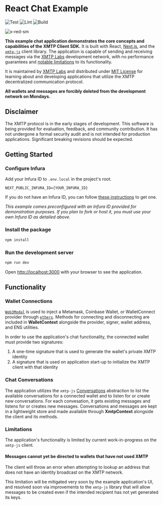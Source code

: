 # React Chat Example

![Test](https://github.com/xmtp/example-chat-react/actions/workflows/test.yml/badge.svg)
![Lint](https://github.com/xmtp/example-chat-react/actions/workflows/lint.yml/badge.svg)
![Build](https://github.com/xmtp/example-chat-react/actions/workflows/build.yml/badge.svg)

![x-red-sm](https://user-images.githubusercontent.com/510695/163488403-1fb37e86-c673-4b48-954e-8460ae4d4b05.png)

**This example chat application demonstrates the core concepts and capabilities of the XMTP Client SDK.** It is built with React, [Next.js](https://nextjs.org/), and the [`xmtp-js`](https://github.com/xmtp/xmtp-js) client library. The application is capable of sending and receiving messages via the [XMTP Labs](https://xmtp.com) development network, with no performance guarantees and [notable limitations](#limitations) to its functionality.

It is maintained by [XMTP Labs](https://xmtp.com) and distributed under [MIT License](./LICENSE) for learning about and developing applications that utilize the XMTP decentralized communication protocol.

**All wallets and messages are forcibly deleted from the development network on Mondays.**

## Disclaimer

The XMTP protocol is in the early stages of development. This software is being provided for evaluation, feedback, and community contribution. It has not undergone a formal security audit and is not intended for production applications. Significant breaking revisions should be expected.

## Getting Started

### Configure Infura

Add your Infura ID to `.env.local` in the project's root.

```
NEXT_PUBLIC_INFURA_ID={YOUR_INFURA_ID}
```

If you do not have an Infura ID, you can follow [these instructions](https://blog.infura.io/getting-started-with-infura-28e41844cc89/) to get one.

_This example comes preconfigured with an Infura ID provided for demonstration purposes. If you plan to fork or host it, you must use your own Infura ID as detailed above._

### Install the package

```bash
npm install
```

### Run the development server

```bash
npm run dev
```

Open [http://localhost:3000](http://localhost:3000) with your browser to see the application.

## Functionality

### Wallet Connections

[`Web3Modal`](https://github.com/Web3Modal/web3modal) is used to inject a Metamask, Coinbase Wallet, or WalletConnect provider through [`ethers`](https://docs.ethers.io/v5/). Methods for connecting and disconnecting are included in **WalletContext** alongside the provider, signer, wallet address, and ENS utilities.

In order to use the application's chat functionality, the connected wallet must provide two signatures:

1. A one-time signature that is used to generate the wallet's private XMTP identity
2. A signature that is used on application start-up to initialize the XMTP client with that identity

### Chat Conversations

The application utilizes the `xmtp-js` [Conversations](https://github.com/xmtp/xmtp-js#conversations) abstraction to list the available conversations for a connected wallet and to listen for or create new conversations. For each convesation, it gets existing messages and listens for or creates new messages. Conversations and messages are kept in a lightweight store and made available through **XmtpContext** alongside the client and its methods.

### Limitations

The application's functionality is limited by current work-in-progress on the `xmtp-js` client.

#### Messages cannot yet be directed to wallets that have not used XMTP

The client will throw an error when attempting to lookup an address that does not have an identity broadcast on the XMTP network.

This limitation will be mitigated very soon by the example application's UI, and resolved soon via improvements to the `xmtp-js` library that will allow messages to be created even if the intended recipient has not yet generated its keys.
